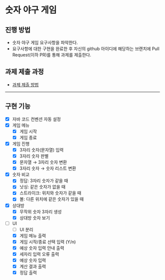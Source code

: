 # 숫자 야구 게임

## 진행 방법
* 숫자 야구 게임 요구사항을 파악한다.
* 요구사항에 대한 구현을 완료한 후 자신의 github 아이디에 해당하는 브랜치에 Pull Request(이하 PR)를 통해 과제를 제출한다.

## 과제 제출 과정
* [과제 제출 방법](https://github.com/next-step/nextstep-docs/tree/master/precourse)

---

## 구현 기능

- [x] 자바 코드 컨벤션 자동 설정
- [x] 게임 메뉴
    - [x] 게임 시작
    - [x] 게임 종료
- [x] 게임 진행
    - [x] 3자리 숫자(문자열) 입력
    - [x] 3자리 숫자 판별
    - [x] 문자열 → 3자리 숫자 변환
    - [x] 3자리 숫자 → 숫자 리스트 변환
- [x] 숫자 비교
    - [x] 정답: 3자리 숫자가 같을 때
    - [x] 낫싱: 같은 숫자가 없을 때
    - [x] 스트라이크: 위치와 숫자가 같을 때 
    - [x] 볼: 다른 위치에 같은 숫자가 있을 때
- [x] 상대방
    - [x] 무작위 숫자 3자리 생성
    - [x] 상대방 숫자 보기
- [ ] UI
    - [ ] UI 분리
    - [x] 게임 메뉴 출력
    - [x] 게임 시작/종료 선택 입력 (Y/n)
    - [x] 예상 숫자 입력 안내 출력
    - [x] 세자리 입력 오류 출력
    - [x] 예상 숫자 입력
    - [x] 계산 결과 출력
    - [x] 정답 출력
